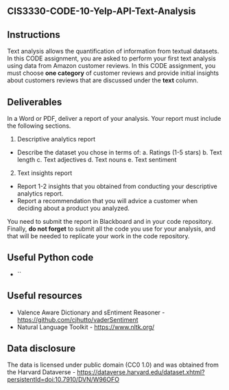 ## CIS3330-CODE-10-Yelp-API-Text-Analysis

## Instructions

Text analysis allows the quantification of information from textual datasets. In this CODE assignment, you are asked to perform your first text analysis using data from Amazon customer reviews. In this CODE assignment, you must choose **one category** of customer reviews and provide initial insights about customers reviews that are discussed under the **text** column.

## Deliverables

In a Word or PDF, deliver a report of your analysis. Your report must include the following sections.

1. Descriptive analytics report
  *  Describe the dataset you chose in terms of:
        a. Ratings (1-5 stars)
        b. Text length
        c. Text adjectives
        d. Text nouns
        e. Text sentiment
2. Text insights report
  * Report 1-2 insights that you obtained from conducting your descriptive analytics report.
  * Report a recommendation that you will advice a customer when deciding about a product you analyzed.
  
You need to submit the report in Blackboard and in your code repository. Finally, **do not forget** to submit all the code you use for your analysis, and that will be needed to replicate your work in the code repository.

## Useful Python code

* ``


## Useful resources

* Valence Aware Dictionary and sEntiment Reasoner - https://github.com/cjhutto/vaderSentiment
* Natural Language Toolkit - https://www.nltk.org/

## Data disclosure

The data is licensed under public domain (CC0 1.0) and was obtained from the Harvard Dataverse - https://dataverse.harvard.edu/dataset.xhtml?persistentId=doi:10.7910/DVN/W96OFO
